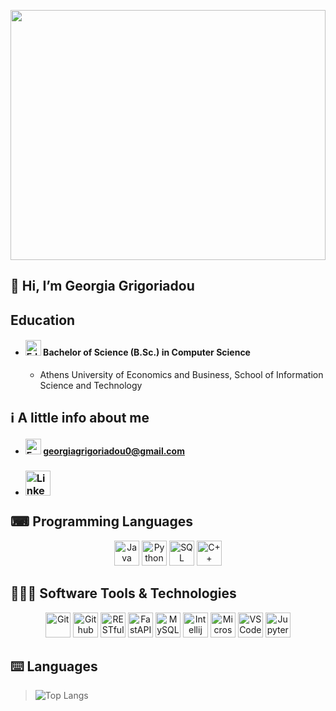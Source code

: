 <p align="center">
  <img width="100%" height="400rem" src="https://quotefancy.com/media/wallpaper/3840x2160/6360638-Albert-Einstein-Quote-You-never-fail-until-you-stop-trying.jpg">
</p>

## 👋 Hi, I’m Georgia Grigoriadou

## Education
- #### <img title="Education" alt="Education" style="width:25px;height:25px" src="https://cdn-icons-png.flaticon.com/128/6062/6062646.png"> Bachelor of Science (B.Sc.) in Computer Science
  - Athens University of Economics and Business, School of Information Science and Technology

## ℹ️ A little info about me
- #### <img title="Email" alt="Email" style="width:25px;height:25px;" src="https://cdn-icons-png.flaticon.com/128/732/732200.png"> [georgiagrigoriadou0@gmail.com](mailto:georgiagrigoriadou0@gmail.com)
-  ### <a href='https://www.linkedin.com/in/georgia-grigoriadou/'><img title="LinkedIn" alt="LinkedIn" style="width:40px;height:40px;" src="https://cdn-icons-png.flaticon.com/128/2504/2504923.png"></a>


## ⌨ Programming Languages
<div align='center'>
   <img title="Java" alt="Java" style="width:40px;height:40px" src="https://cdn-icons-png.flaticon.com/128/5968/5968282.png"> 
   <img title="Python" alt="Python" style="width:40px;height:40px" src="https://cdn-icons-png.flaticon.com/128/5968/5968350.png"> 
   <img title="SQL" alt="SQL" style="width:40px;height:40px" src="https://cdn-icons-png.flaticon.com/128/2772/2772128.png">
   <img title="C++" alt="C++" style="width:40px;height:40px;" src="https://cdn-icons-png.flaticon.com/128/6132/6132222.png"> 
</div>

## 👨🏻‍💻 Software Tools & Technologies
<div align='center'>
   <img title="Git" alt="Git" style="width:40px;height:40px;" src="https://cdn-icons-png.flaticon.com/128/8695/8695385.png">
   <img title="Github" alt="Github" style="width:40px;height:40px;" src="https://cdn-icons-png.flaticon.com/128/11104/11104255.png">
   <img title="RESTful API" alt="RESTful API" style="width:40px;height:40px;" src="https://toppng.com/uploads/preview/rest-api-icon-rest-api-icon-11553510526uqs2ynyga2.png">
   <img title="FastAPI" alt="FastAPI" style="width:40px;height:40px;" src="https://diagrams.mingrammer.com/img/resources/programming/framework/fastapi.png">
  <img title="MySQL" alt="MySQL" style="width:40px;height:40px;" src="https://w7.pngwing.com/pngs/384/848/png-transparent-mysql-php-database-javascript-ajax-carnifex-blue-text-logo-thumbnail.png">
   <img title="Intellij" alt="Intellij" style="width:40px;height:40px;" src="https://static-00.iconduck.com/assets.00/intellij-idea-icon-2048x2048-hsyna1mi.png">
   <img title="Microsoft Visual Studio" alt="Microsoft Visual Studio" style="width:40px; height:40px;" src="https://cdn-icons-png.flaticon.com/128/906/906324.png"> 
   <img title="VSCode" alt="VSCode" style="width:40px;height:40px;" src="https://cdn.icon-icons.com/icons2/2107/PNG/512/file_type_vscode_icon_130084.png">
   <img title="Jupyter" alt="Jupyter" style="width:40px;height:40px;" src="https://upload.wikimedia.org/wikipedia/commons/thumb/3/38/Jupyter_logo.svg/1767px-Jupyter_logo.svg.png">
</div>

## ⌨️ Languages
   > ![Top Langs](https://github-readme-stats.vercel.app/api/top-langs/?username=GeorgiaGrigoriadou&layout=compact&theme=algolia&border_radius=20&text_color=9ECCE3&bg_color=1e1e2e)



<!--
**GeorgiaGrigoriadou/GeorgiaGrigoriadou** is a ✨ _special_ ✨ repository because its `README.md` (this file) appears on your GitHub profile.

Here are some ideas to get you started:

- 🔭 I’m currently working on ...
- 🌱 I’m currently learning ...
- 👯 I’m looking to collaborate on ...
- 🤔 I’m looking for help with ...
- 💬 Ask me about ...
- 📫 How to reach me: ...
- 😄 Pronouns: ...
- ⚡ Fun fact: ...
-->
